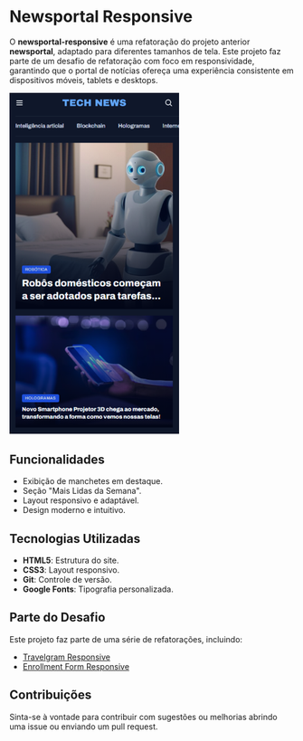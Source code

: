# Newsportal Responsive

O **newsportal-responsive** é uma refatoração do projeto anterior **newsportal**, adaptado para diferentes tamanhos de tela. Este projeto faz parte de um desafio de refatoração com foco em responsividade, garantindo que o portal de notícias ofereça uma experiência consistente em dispositivos móveis, tablets e desktops.

<img src="/assets/images/image1.png" width="300px" height="auto">

## Funcionalidades
- Exibição de manchetes em destaque.  
- Seção "Mais Lidas da Semana".  
- Layout responsivo e adaptável.  
- Design moderno e intuitivo.

## Tecnologias Utilizadas
- **HTML5**: Estrutura do site.  
- **CSS3**: Layout responsivo.  
- **Git**: Controle de versão.  
- **Google Fonts**: Tipografia personalizada.

## Parte do Desafio
Este projeto faz parte de uma série de refatorações, incluindo:  
- [Travelgram Responsive](https://github.com/ImThigas/travelgram-responsive)  
- [Enrollment Form Responsive](https://github.com/ImThigas/enrollment-form-responsive)

## Contribuições
Sinta-se à vontade para contribuir com sugestões ou melhorias abrindo uma issue ou enviando um pull request.
